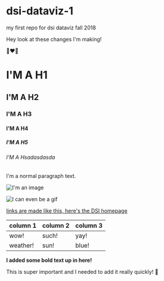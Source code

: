 # dsi-dataviz-1
my first repo for dsi dataviz fall 2018

Hey look at these changes I'm making!

🌈❤️🌴

# I'M A H1
## I'M A H2
### I'M A H3
#### I'M A H4
##### I'M A H5
###### I'M A Hsadasdasda

I'm a normal paragraph text.

![I'm an image](https://cataas.com/cat)

![I can even be a gif](https://media.giphy.com/media/nNxT5qXR02FOM/giphy.gif)

[links are made like this, here's the DSI homepage](https://dsi.sva.edu/)

| column 1 | column 2 | column 3 |
| -------- | ---------| -------- |
| wow!     | such!    | yay!     |
| weather! | sun!     | blue!    |


**I added some bold text up in here!**


This is super important and I needed to add it really quickly! 🚕
